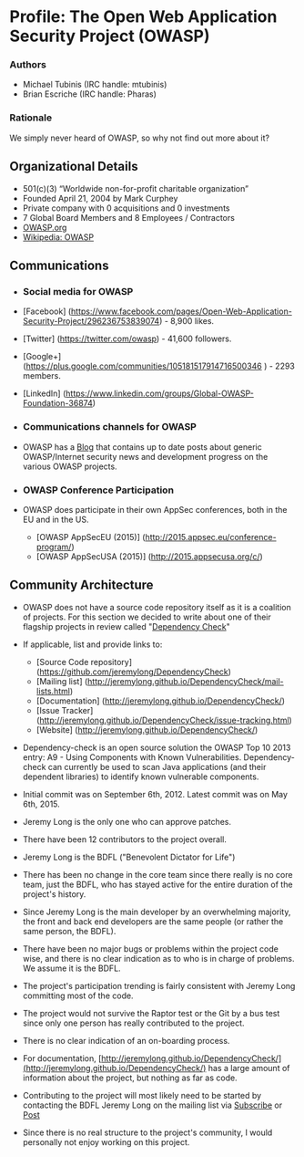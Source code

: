 Profile: The Open Web Application Security Project (OWASP)
====================

### Authors

- Michael Tubinis (IRC handle: mtubinis)
- Brian Escriche (IRC handle: Pharas)

### Rationale

We simply never heard of OWASP, so why not find out more about it?

## Organizational Details
- 501(c)(3) “Worldwide non-for-profit charitable organization”
- Founded April 21, 2004 by Mark Curphey
- Private company with 0 acquisitions and 0 investments
- 7 Global Board Members and 8 Employees / Contractors
- [OWASP.org](https://www.owasp.org/index.php/Main_Page)
- [Wikipedia: OWASP](http://en.wikipedia.org/wiki/OWASP)


## Communications

 - ### Social media for OWASP

  - [Facebook] (https://www.facebook.com/pages/Open-Web-Application-Security-Project/296236753839074) - 8,900 likes.
  - [Twitter] (https://twitter.com/owasp) - 41,600 followers.
  - [Google+] (https://plus.google.com/communities/105181517914716500346 ) - 2293 members.
  - [LinkedIn] (https://www.linkedin.com/groups/Global-OWASP-Foundation-36874)

 - ### Communications channels for OWASP

  - OWASP has a [Blog](http://owasp.blogspot.com/) that contains up to date posts about generic OWASP/Internet security news and development progress on the various OWASP projects.

- ### OWASP Conference Participation

 - OWASP does participate in their own AppSec conferences, both in the EU and in the US.
    - [OWASP AppSecEU (2015)] (http://2015.appsec.eu/conference-program/)
    - [OWASP AppSecUSA (2015)] (http://2015.appsecusa.org/c/)

## Community Architecture

- OWASP does not have a source code repository itself as it is a coalition of projects. For this section we decided to write about one of their flagship projects in review called "[Dependency Check](https://www.owasp.org/index.php/OWASP_Dependency_Check)"

- If applicable, list and provide links to:
	- [Source Code repository] (https://github.com/jeremylong/DependencyCheck)
	- [Mailing list] (http://jeremylong.github.io/DependencyCheck/mail-lists.html)
	- [Documentation] (http://jeremylong.github.io/DependencyCheck/)
  - [Issue Tracker] (http://jeremylong.github.io/DependencyCheck/issue-tracking.html)
  - [Website] (http://jeremylong.github.io/DependencyCheck/)
- Dependency-check is an open source solution the OWASP Top 10 2013 entry: A9 - Using Components with Known Vulnerabilities. Dependency-check can currently be used to scan Java applications (and their dependent libraries) to identify known vulnerable components.
- Initial commit was on September 6th, 2012. Latest commit was on May 6th, 2015.
- Jeremy Long is the only one who can approve patches.
- There have been 12 contributors to the project overall.
- Jeremy Long is the BDFL ("Benevolent Dictator for Life")
- There has been no change in the core team since there really is no core team, just the BDFL, who has stayed active for the entire duration of the project's history.
- Since Jeremy Long is the main developer by an overwhelming majority, the front and back end developers are the same people (or rather the same person, the BDFL).
- There have been no major bugs or problems within the project code wise, and there is no clear indication as to who is in charge of problems. We assume it is the BDFL.
- The project's participation trending is fairly consistent with Jeremy Long committing most of the code.
- The project would not survive the Raptor test or the Git by a bus test since only one person has really contributed to the project.
- There is no clear indication of an on-boarding process.
- For documentation, [http://jeremylong.github.io/DependencyCheck/](http://jeremylong.github.io/DependencyCheck/) has a large amount of information about the project, but nothing as far as code.
- Contributing to the project will most likely need to be started by contacting the BDFL Jeremy Long on the mailing list via [Subscribe](dependency-check+subscribe@googlegroups.com) or [Post](https://github.com/jeremylong/DependencyCheck/wiki/dependency-check@googlegroups.com)
- Since there is no real structure to the project's community, I would personally not enjoy working on this project. 
